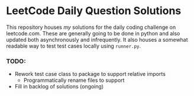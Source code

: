 # LeetCode Daily Question Solutions

This repository houses _my_ solutions for the daily coding challenge on leetcode.com. These are generally going to be done in python and also updated both asynchronously and infrequently. It also houses a somewhat readable way to test test cases locally using `runner.py`.

### TODO:

- Rework test case class to package to support relative imports
    - Programmatically rename files to support 
- Fill in backlog of solutions (ongoing)
